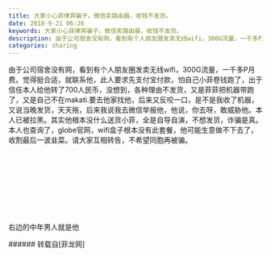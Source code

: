 ```yaml
---
title: 大家小心菲律宾骗子。微信卖路由器，收钱不发货。
date: 2018-9-21 06:26
keywords: 大家小心菲律宾骗子。微信卖路由器，收钱不发货。
description: 由于公司宿舍没有网，看到有个人朋友圈发卖无线wifi，300G流量，一千多P月费。觉得挺合适，就联系他，此人要求先支付宝付款，怕自己小菲卷钱跑了，出于信任本人给他转了700人民币，没想到，各种理由不发货，又是菲菲把机器带跑了，又是自己不在makati.要去他家找他，后来又反咬一口，是不是我收了机器，又说当晚发货，天天拖，后来我说我去微信举报他，他说，你去呀，敢威胁他。本人已被拉黑。其实他根本没什么送货小菲，全是自导自演，不想发货，诈骗是真。本人也查询了，globe官网，wifi盒子根本没有此套餐，他可能生意做不下去了，收割最后一波韭菜。请大家互相转告，不希望同胞再被骗。右边的中年男人就是他
categories: sharing
---
```

<td class="t_f" id="postmessage_1845282">

由于公司宿舍没有网，看到有个人朋友圈发卖无线wifi，300G流量，一千多P月费。觉得挺合适，就联系他，此人要求先支付宝付款，怕自己小菲卷钱跑了，出于信任本人给他转了700人民币，没想到，各种理由不发货，又是菲菲把机器带跑了，又是自己不在makati.要去他家找他，后来又反咬一口，是不是我收了机器，又说当晚发货，天天拖，后来我说我去微信举报他，他说，你去呀，敢威胁他。本人已被拉黑。其实他根本没什么送货小菲，全是自导自演，不想发货，诈骗是真。本人也查询了，globe官网，wifi盒子根本没有此套餐，他可能生意做不下去了，收割最后一波韭菜。请大家互相转告，不希望同胞再被骗。<br/>
<img alt="" border="0" class="zoom" data-cf-modified-cd4528f7a4660cf0deab126c-="" file="http://www.flw.ph/data/appbyme/upload/image/201809/21/8hO7Hi3UPJxz.jpg" id="aimg_YX1qj" lazyloadthumb="1" onclick="" onmouseover="" src="http://www.flw.ph/data/appbyme/upload/image/201809/21/8hO7Hi3UPJxz.jpg"/><br/>
<br/>
<img alt="" border="0" class="zoom" data-cf-modified-cd4528f7a4660cf0deab126c-="" file="http://www.flw.ph/data/appbyme/upload/image/201809/21/qOMRfa5O8PsW.jpg" id="aimg_ZTss3" lazyloadthumb="1" onclick="" onmouseover="" src="http://www.flw.ph/data/appbyme/upload/image/201809/21/qOMRfa5O8PsW.jpg"/><br/>
<br/>
<img alt="" border="0" class="zoom" data-cf-modified-cd4528f7a4660cf0deab126c-="" file="http://www.flw.ph/data/appbyme/upload/image/201809/21/Lc6Jj4VGZlw4.jpg" id="aimg_m552x" lazyloadthumb="1" onclick="" onmouseover="" src="http://www.flw.ph/data/appbyme/upload/image/201809/21/Lc6Jj4VGZlw4.jpg"/><br/>
<br/>
<img alt="" border="0" class="zoom" data-cf-modified-cd4528f7a4660cf0deab126c-="" file="http://www.flw.ph/data/appbyme/upload/image/201809/21/UwLQPgZPYzUC.jpg" id="aimg_h7D6I" lazyloadthumb="1" onclick="" onmouseover="" src="http://www.flw.ph/data/appbyme/upload/image/201809/21/UwLQPgZPYzUC.jpg"/><br/>
<br/>
<img alt="" border="0" class="zoom" data-cf-modified-cd4528f7a4660cf0deab126c-="" file="http://www.flw.ph/data/appbyme/upload/image/201809/21/tnL5f5ndGnMT.jpg" id="aimg_t70Mx" lazyloadthumb="1" onclick="" onmouseover="" src="http://www.flw.ph/data/appbyme/upload/image/201809/21/tnL5f5ndGnMT.jpg"/><br/>
<br/>
<img alt="" border="0" class="zoom" data-cf-modified-cd4528f7a4660cf0deab126c-="" file="http://www.flw.ph/data/appbyme/upload/image/201809/21/VeqfK3UJnPpg.jpg" id="aimg_Ss1QU" lazyloadthumb="1" onclick="" onmouseover="" src="http://www.flw.ph/data/appbyme/upload/image/201809/21/VeqfK3UJnPpg.jpg"/><br/>
<br/>
<img alt="" border="0" class="zoom" data-cf-modified-cd4528f7a4660cf0deab126c-="" file="http://www.flw.ph/data/appbyme/upload/image/201809/21/nFLsANVHUOTY.jpg" id="aimg_o5Ukw" lazyloadthumb="1" onclick="" onmouseover="" src="http://www.flw.ph/data/appbyme/upload/image/201809/21/nFLsANVHUOTY.jpg"/><br/>
<br/>
<img alt="" border="0" class="zoom" data-cf-modified-cd4528f7a4660cf0deab126c-="" file="http://www.flw.ph/data/appbyme/upload/image/201809/21/hsRklzzJJJ51.jpg" id="aimg_Ybo41" lazyloadthumb="1" onclick="" onmouseover="" src="http://www.flw.ph/data/appbyme/upload/image/201809/21/hsRklzzJJJ51.jpg"/><br/>
<br/>
<img alt="" border="0" class="zoom" data-cf-modified-cd4528f7a4660cf0deab126c-="" file="http://www.flw.ph/data/appbyme/upload/image/201809/21/2BfdVKJLaEkw.jpg" id="aimg_vSO2B" lazyloadthumb="1" onclick="" onmouseover="" src="http://www.flw.ph/data/appbyme/upload/image/201809/21/2BfdVKJLaEkw.jpg"/><br/>
<br/>
<img alt="" border="0" class="zoom" data-cf-modified-cd4528f7a4660cf0deab126c-="" file="http://www.flw.ph/data/appbyme/upload/image/201809/21/Xcf6nZrGkQB7.jpg" id="aimg_Q76GM" lazyloadthumb="1" onclick="" onmouseover="" src="http://www.flw.ph/data/appbyme/upload/image/201809/21/Xcf6nZrGkQB7.jpg"/><br/>
右边的中年男人就是他<br/>
</td>
###### 转载自[菲龙网]